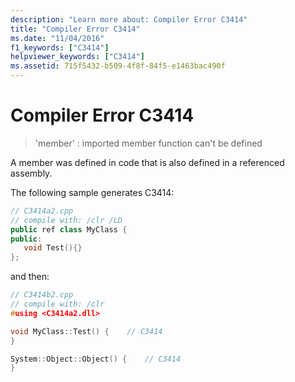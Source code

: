 ```yaml
---
description: "Learn more about: Compiler Error C3414"
title: "Compiler Error C3414"
ms.date: "11/04/2016"
f1_keywords: ["C3414"]
helpviewer_keywords: ["C3414"]
ms.assetid: 715f5432-b509-4f8f-84f5-e1463bac490f
---
```

# Compiler Error C3414

> 'member' : imported member function can't be defined

A member was defined in code that is also defined in a referenced assembly.

The following sample generates C3414:

```cpp
// C3414a2.cpp
// compile with: /clr /LD
public ref class MyClass {
public:
   void Test(){}
};
```

and then:

```cpp
// C3414b2.cpp
// compile with: /clr
#using <C3414a2.dll>

void MyClass::Test() {    // C3414
}

System::Object::Object() {    // C3414
}
```
